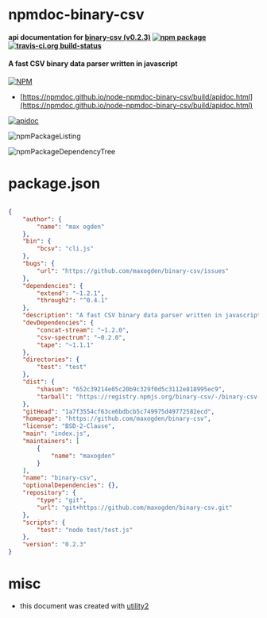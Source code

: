 # npmdoc-binary-csv

#### api documentation for  [binary-csv (v0.2.3)](https://github.com/maxogden/binary-csv)  [![npm package](https://img.shields.io/npm/v/npmdoc-binary-csv.svg?style=flat-square)](https://www.npmjs.org/package/npmdoc-binary-csv) [![travis-ci.org build-status](https://api.travis-ci.org/npmdoc/node-npmdoc-binary-csv.svg)](https://travis-ci.org/npmdoc/node-npmdoc-binary-csv)

#### A fast CSV binary data parser written in javascript

[![NPM](https://nodei.co/npm/binary-csv.png?downloads=true&downloadRank=true&stars=true)](https://www.npmjs.com/package/binary-csv)

- [https://npmdoc.github.io/node-npmdoc-binary-csv/build/apidoc.html](https://npmdoc.github.io/node-npmdoc-binary-csv/build/apidoc.html)

[![apidoc](https://npmdoc.github.io/node-npmdoc-binary-csv/build/screenCapture.buildCi.browser.%252Ftmp%252Fbuild%252Fapidoc.html.png)](https://npmdoc.github.io/node-npmdoc-binary-csv/build/apidoc.html)

![npmPackageListing](https://npmdoc.github.io/node-npmdoc-binary-csv/build/screenCapture.npmPackageListing.svg)

![npmPackageDependencyTree](https://npmdoc.github.io/node-npmdoc-binary-csv/build/screenCapture.npmPackageDependencyTree.svg)



# package.json

```json

{
    "author": {
        "name": "max ogden"
    },
    "bin": {
        "bcsv": "cli.js"
    },
    "bugs": {
        "url": "https://github.com/maxogden/binary-csv/issues"
    },
    "dependencies": {
        "extend": "~1.2.1",
        "through2": "^0.4.1"
    },
    "description": "A fast CSV binary data parser written in javascript",
    "devDependencies": {
        "concat-stream": "~1.2.0",
        "csv-spectrum": "~0.2.0",
        "tape": "~1.1.1"
    },
    "directories": {
        "test": "test"
    },
    "dist": {
        "shasum": "652c39214e05c20b9c329f0d5c3112e818995ec9",
        "tarball": "https://registry.npmjs.org/binary-csv/-/binary-csv-0.2.3.tgz"
    },
    "gitHead": "1a7f3554cf63ce6bdbcb5c749975d49772582ecd",
    "homepage": "https://github.com/maxogden/binary-csv",
    "license": "BSD-2-Clause",
    "main": "index.js",
    "maintainers": [
        {
            "name": "maxogden"
        }
    ],
    "name": "binary-csv",
    "optionalDependencies": {},
    "repository": {
        "type": "git",
        "url": "git+https://github.com/maxogden/binary-csv.git"
    },
    "scripts": {
        "test": "node test/test.js"
    },
    "version": "0.2.3"
}
```



# misc
- this document was created with [utility2](https://github.com/kaizhu256/node-utility2)
